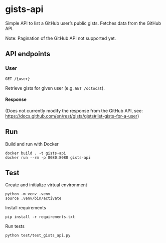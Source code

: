 # gists-api
Simple API to list a GitHub user’s public gists. Fetches data from the GitHub API.

Note: Pagination of the GitHub API not supported yet.

## API endpoints
### User
```
GET /{user}
```
Retrieve gists for given user (e.g. `GET /octocat`).

#### Response
(Does not currently modify the response from the GitHub API, see: https://docs.github.com/en/rest/gists/gists#list-gists-for-a-user)

## Run
Build and run with Docker
```
docker build . -t gists-api
docker run --rm -p 8080:8080 gists-api
```

## Test
Create and initialize virtual environment
```
python -m venv .venv
source .venv/bin/activate
```

Install requirements
```
pip install -r requirements.txt
```

Run tests
```
python test/test_gists_api.py
```